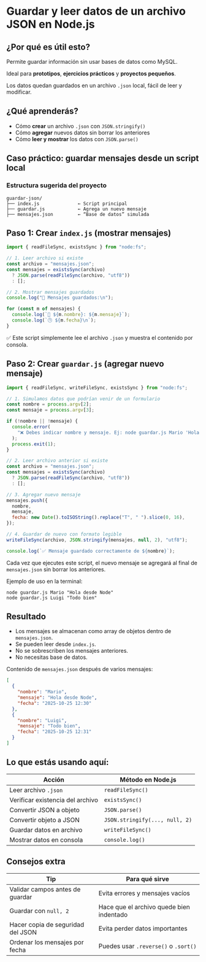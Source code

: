 # Guardar y leer datos de un archivo JSON en Node.js

## ¿Por qué es útil esto?

Permite guardar información sin usar bases de datos como MySQL.

Ideal para **prototipos**, **ejercicios prácticos** y **proyectos pequeños**.

Los datos quedan guardados en un archivo `.json` local, fácil de leer y modificar.

## ¿Qué aprenderás?

- Cómo **crear** un archivo `.json` con `JSON.stringify()`
- Cómo **agregar** nuevos datos sin borrar los anteriores
- Cómo **leer y mostrar** los datos con `JSON.parse()`

## Caso práctico: guardar mensajes desde un script local

### Estructura sugerida del proyecto

```
guardar-json/
├── index.js              ← Script principal
├── guardar.js            ← Agrega un nuevo mensaje
├── mensajes.json         ← “Base de datos” simulada

```

## Paso 1: Crear `index.js` (mostrar mensajes)

```jsx
import { readFileSync, existsSync } from "node:fs";

// 1. Leer archivo si existe
const archivo = "mensajes.json";
const mensajes = existsSync(archivo)
  ? JSON.parse(readFileSync(archivo, "utf8"))
  : [];

// 2. Mostrar mensajes guardados
console.log("💬 Mensajes guardados:\n");

for (const m of mensajes) {
  console.log(`👤 ${m.nombre}: ${m.mensaje}`);
  console.log(`🕒 ${m.fecha}\n`);
}
```

✅ Este script simplemente lee el archivo `.json` y muestra el contenido por consola.

## Paso 2: Crear `guardar.js` (agregar nuevo mensaje)

```jsx
import { readFileSync, writeFileSync, existsSync } from "node:fs";

// 1. Simulamos datos que podrían venir de un formulario
const nombre = process.argv[2];
const mensaje = process.argv[3];

if (!nombre || !mensaje) {
  console.error(
    "❌ Debes indicar nombre y mensaje. Ej: node guardar.js Mario 'Hola mundo'"
  );
  process.exit(1);
}

// 2. Leer archivo anterior si existe
const archivo = "mensajes.json";
const mensajes = existsSync(archivo)
  ? JSON.parse(readFileSync(archivo, "utf8"))
  : [];

// 3. Agregar nuevo mensaje
mensajes.push({
  nombre,
  mensaje,
  fecha: new Date().toISOString().replace("T", " ").slice(0, 16),
});

// 4. Guardar de nuevo con formato legible
writeFileSync(archivo, JSON.stringify(mensajes, null, 2), "utf8");

console.log(`✅ Mensaje guardado correctamente de ${nombre}`);
```

Cada vez que ejecutes este script, el nuevo mensaje se agregará al final de `mensajes.json` sin borrar los anteriores.

Ejemplo de uso en la terminal:

```
node guardar.js Mario "Hola desde Node"
node guardar.js Luigi "Todo bien"

```

## Resultado

- Los mensajes se almacenan como array de objetos dentro de `mensajes.json`.
- Se pueden leer desde `index.js`.
- No se sobrescriben los mensajes anteriores.
- No necesitas base de datos.

Contenido de `mensajes.json` después de varios mensajes:

```json
[
  {
    "nombre": "Mario",
    "mensaje": "Hola desde Node",
    "fecha": "2025-10-25 12:30"
  },
  {
    "nombre": "Luigi",
    "mensaje": "Todo bien",
    "fecha": "2025-10-25 12:31"
  }
]
```

## Lo que estás usando aquí:

| Acción                           | Método en Node.js              |
| -------------------------------- | ------------------------------ |
| Leer archivo `.json`             | `readFileSync()`               |
| Verificar existencia del archivo | `existsSync()`                 |
| Convertir JSON a objeto          | `JSON.parse()`                 |
| Convertir objeto a JSON          | `JSON.stringify(..., null, 2)` |
| Guardar datos en archivo         | `writeFileSync()`              |
| Mostrar datos en consola         | `console.log()`                |

## Consejos extra

| Tip                               | Para qué sirve                           |
| --------------------------------- | ---------------------------------------- |
| Validar campos antes de guardar   | Evita errores y mensajes vacíos          |
| Guardar con `null, 2`             | Hace que el archivo quede bien indentado |
| Hacer copia de seguridad del JSON | Evita perder datos importantes           |
| Ordenar los mensajes por fecha    | Puedes usar `.reverse()` o `.sort()`     |
